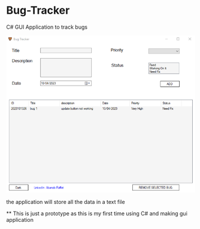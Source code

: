 # Bug-Tracker
C# GUI Application to track bugs 

![image](Readme%20Media/Screenshot1.png)

the application will store all the data in a text file

** This is just a prototype as this is my first time using C# and making gui application
